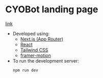 # CYOBot landing page

[link](https://www.cyobot.com/)

- Developed using:
  - [Next.js (App Router)](https://nextjs.org/)
  - [React](https://react.dev/)
  - [Tailwind CSS](https://tailwindcss.com/)
  - [framer-motion](https://www.framer.com/motion/)
- To run the development server:
  ```bash
  npm run dev
  ```
